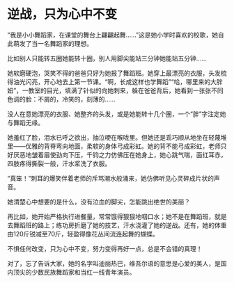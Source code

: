 # 逆战，只为心中不变

“我是小小舞蹈家，在课堂的舞台上翩翩起舞……”这是她小学时喜欢的校歌，她自此萌发了当一名舞蹈家的理想。 

比如别人只能转五圈她能转十圈，别人用脚尖能站三分钟她能站五分钟…… 

她软磨硬泡，哭笑不得的爸爸只好为她报了舞蹈班。她穿上最漂亮的衣服，头发梳得油光闪亮，开心地去上第一节课。“啊，长成这样也学舞蹈”“哈，哪里来的大胖妞”，一教室的目光，填满了针似的向她刺来，躲在爸爸背后，她看到一张张不同色调的脸：不屑的，冷笑的，刻薄的…… 

没人在意她漂亮的衣服、她整齐的头发，或是她能转十几个圈，一个“胖”字注定她与舞蹈无缘。 

她羞红了脸，泪水已呼之欲出，抽泣哽在喉咙里。但她还是乖巧顺从地坐在轻蔑堆里——优雅的背脊弯向地面，柔软的身体弓成彩虹。她的背不能弓成彩虹，老师只好厌恶地皱着眉使劲向下压，千钧之力仿佛压在她身上，她心跳气喘，面红耳赤，四肢疼得撕裂一般，汗水浆洗了衣服。 

“真笨！”刺耳的爆笑伴着老师的斥骂潮水般涌来，她仿佛听见心灵碎成片状的声音。 

她清楚心中想要的是什么，没有泣血的脚尖，怎能跳出绝世的美丽？ 

再比如，她开始严格执行进餐量，常常饿得狠狠地咽口水；她不是在舞蹈班，就是去舞蹈班的路上；练功房折磨了她的技艺，汗水浇灌了她的逆战。还有，她的体重由120斤锐减至70斤，轻盈得像花丛间流连起舞的蝴蝶。 

不惧任何改变，只为心中不变，努力变得再好一点，总是不会错的真理！ 

对了，忘了告诉大家，她的名字叫迪丽热巴，维吾尔语的意思是心爱的美人，是国内顶尖的少数民族舞蹈家和当红一线青年演员。
